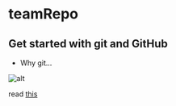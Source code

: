 # teamRepo

## Get started with git and GitHub
* Why git...

![alt](http://www.phdcomics.com/comics/archive/phd101212s.gif)


read [this](http://happygitwithr.com/)
